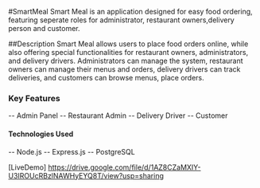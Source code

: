 #SmartMeal
Smart Meal is an application designed for easy food ordering, featuring seperate roles for administrator, restaurant owners,delivery person and customer.

##Description
Smart Meal allows users to place food orders online, while also offering special functionalities for restaurant owners, administrators, and delivery drivers.
Administrators can manage the system, restaurant owners can manage their menus and orders, delivery drivers can track deliveries, and customers can browse menus, place orders.

### Key Features

-- Admin Panel
-- Restaurant Admin
-- Delivery Driver
-- Customer

#### Technologies Used
-- Node.js
-- Express.js
-- PostgreSQL

[LiveDemo] https://drive.google.com/file/d/1AZ8CZaMXIY-U3IROUcRBzlNAWHyEYQ8T/view?usp=sharing
